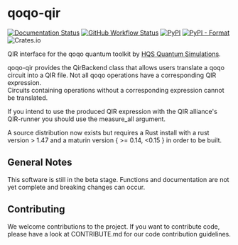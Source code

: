 # qoqo-qir

[![Documentation Status](https://img.shields.io/badge/docs-read-blue)](https://hqsquantumsimulations.github.io/qoqo_qir/)
[![GitHub Workflow Status](https://github.com/HQSquantumsimulations/qoqo_qir/workflows/ci_tests/badge.svg)](https://github.com/HQSquantumsimulations/qoqo_qir/actions)
[![PyPI](https://img.shields.io/pypi/v/qoqo_qir)](https://pypi.org/project/qoqo_qir/)
[![PyPI - Format](https://img.shields.io/pypi/format/qoqo_qir)](https://pypi.org/project/qoqo_qir/)
![Crates.io](https://img.shields.io/crates/l/qoqo-qir)

QIR interface for the qoqo quantum toolkit by [HQS Quantum Simulations](https://quantumsimulations.de).

qoqo-qir provides the QirBackend class that allows users translate a qoqo circuit into a QIR file.
Not all qoqo operations have a corresponding QIR expression.  
Circuits containing operations without a corresponding expression cannot be translated.

If you intend to use the produced QIR expression with the QIR alliance's QIR-runner you should use the measure_all argument.

A source distribution now exists but requires a Rust install with a rust version > 1.47 and a maturin version { >= 0.14, <0.15 } in order to be built.

## General Notes

This software is still in the beta stage. Functions and documentation are not yet complete and breaking changes can occur.

## Contributing

We welcome contributions to the project. If you want to contribute code, please have a look at CONTRIBUTE.md for our code contribution guidelines.
